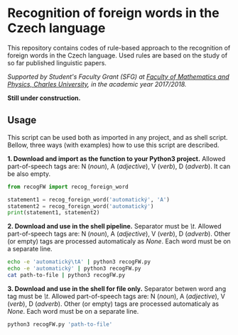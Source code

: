 # Recognition of foreign words in the Czech language
This repository contains codes of rule-based approach to the recognition of foreign words in the Czech language. Used rules are based on the study of so far published linguistic papers.

*Supported by Student's Faculty Grant (SFG) at [Faculty of Mathematics and Physics, Charles University](https://www.mff.cuni.cz/), in the academic year 2017/2018.*

**Still under construction.**

## Usage
This script can be used both as imported in any project, and as shell script. Bellow, three ways (with examples) how to use this script are described.

**1. Download and import as the function to your Python3 project.**
Allowed part-of-speech tags are: N (*noun*), A (*adjective*), V (*verb*), D (*adverb*). It can be also empty.
```python
from recogFW import recog_foreign_word

statement1 = recog_foreign_word('automatický', 'A')
statement2 = recog_foreign_word('automatický')
print(statement1, statement2)
```
**2. Download and use in the shell pipeline.**
Separator must be *\t*. Allowed part-of-speech tags are: N (*noun*), A (*adjective*), V (*verb*), D (*adverb*). Other (or empty) tags are processed automaticaly as *None*. Each word must be on a separate line.
```bash
echo -e 'automatický\tA' | python3 recogFW.py
echo -e 'automatický' | python3 recogFW.py
cat path-to-file | python3 recogFW.py
```
**3. Download and use in the shell for file only.**
Separator betwen word ang tag must be *\t*. Allowed part-of-speech tags are: N (*noun*), A (*adjective*), V (*verb*), D (*adverb*). Other (or empty) tags are processed automaticaly as *None*. Each word must be on a separate line.
```bash
python3 recogFW.py 'path-to-file'
```
